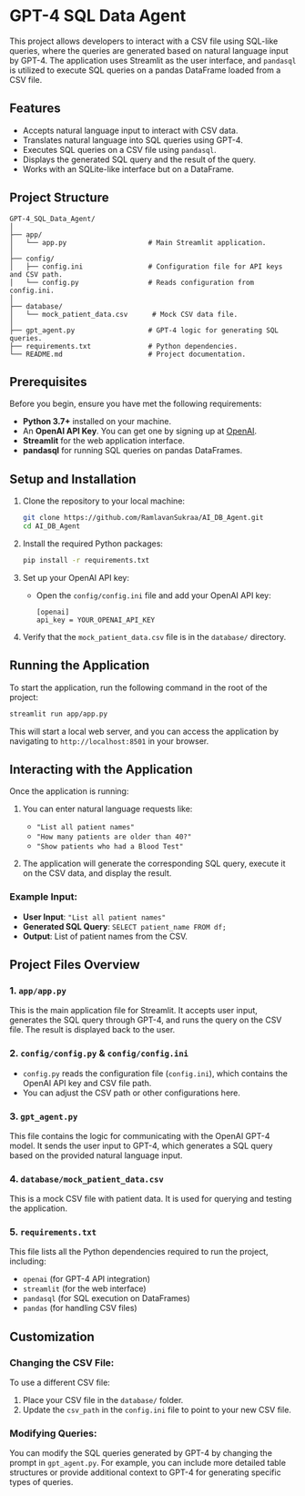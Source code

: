 
# GPT-4 SQL Data Agent

This project allows developers to interact with a CSV file using SQL-like queries, where the queries are generated based on natural language input by GPT-4. The application uses Streamlit as the user interface, and `pandasql` is utilized to execute SQL queries on a pandas DataFrame loaded from a CSV file.

## Features

- Accepts natural language input to interact with CSV data.
- Translates natural language into SQL queries using GPT-4.
- Executes SQL queries on a CSV file using `pandasql`.
- Displays the generated SQL query and the result of the query.
- Works with an SQLite-like interface but on a DataFrame.

## Project Structure

```
GPT-4_SQL_Data_Agent/
│
├── app/
│   └── app.py                    # Main Streamlit application.
│
├── config/
│   ├── config.ini                # Configuration file for API keys and CSV path.
│   └── config.py                 # Reads configuration from config.ini.
│
├── database/
│   └── mock_patient_data.csv      # Mock CSV data file.
│
├── gpt_agent.py                  # GPT-4 logic for generating SQL queries.
├── requirements.txt              # Python dependencies.
└── README.md                     # Project documentation.
```

## Prerequisites

Before you begin, ensure you have met the following requirements:
- **Python 3.7+** installed on your machine.
- An **OpenAI API Key**. You can get one by signing up at [OpenAI](https://beta.openai.com/signup/).
- **Streamlit** for the web application interface.
- **pandasql** for running SQL queries on pandas DataFrames.

## Setup and Installation

1. Clone the repository to your local machine:

   ```bash
   git clone https://github.com/RamlavanSukraa/AI_DB_Agent.git
   cd AI_DB_Agent
   ```

2. Install the required Python packages:

   ```bash
   pip install -r requirements.txt
   ```

3. Set up your OpenAI API key:
   
   - Open the `config/config.ini` file and add your OpenAI API key:

     ```
     [openai]
     api_key = YOUR_OPENAI_API_KEY
     ```

4. Verify that the `mock_patient_data.csv` file is in the `database/` directory.

## Running the Application

To start the application, run the following command in the root of the project:

```bash
streamlit run app/app.py
```

This will start a local web server, and you can access the application by navigating to `http://localhost:8501` in your browser.

## Interacting with the Application

Once the application is running:
1. You can enter natural language requests like:
   - `"List all patient names"`
   - `"How many patients are older than 40?"`
   - `"Show patients who had a Blood Test"`
   
2. The application will generate the corresponding SQL query, execute it on the CSV data, and display the result.

### Example Input:
- **User Input**: `"List all patient names"`
- **Generated SQL Query**: `SELECT patient_name FROM df;`
- **Output**: List of patient names from the CSV.

## Project Files Overview

### 1. `app/app.py`
This is the main application file for Streamlit. It accepts user input, generates the SQL query through GPT-4, and runs the query on the CSV file. The result is displayed back to the user.

### 2. `config/config.py` & `config/config.ini`
- `config.py` reads the configuration file (`config.ini`), which contains the OpenAI API key and CSV file path.
- You can adjust the CSV path or other configurations here.

### 3. `gpt_agent.py`
This file contains the logic for communicating with the OpenAI GPT-4 model. It sends the user input to GPT-4, which generates a SQL query based on the provided natural language input.

### 4. `database/mock_patient_data.csv`
This is a mock CSV file with patient data. It is used for querying and testing the application.

### 5. `requirements.txt`
This file lists all the Python dependencies required to run the project, including:
- `openai` (for GPT-4 API integration)
- `streamlit` (for the web interface)
- `pandasql` (for SQL execution on DataFrames)
- `pandas` (for handling CSV files)

## Customization

### Changing the CSV File:
To use a different CSV file:
1. Place your CSV file in the `database/` folder.
2. Update the `csv_path` in the `config.ini` file to point to your new CSV file.

### Modifying Queries:
You can modify the SQL queries generated by GPT-4 by changing the prompt in `gpt_agent.py`. For example, you can include more detailed table structures or provide additional context to GPT-4 for generating specific types of queries.




